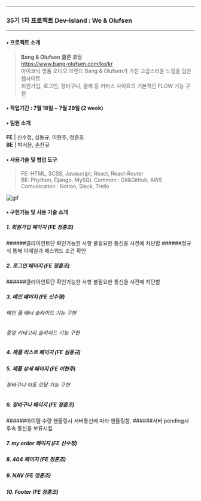 
------
### 35기 1차 프로젝트 Dev-Island : We & Olufsen
------

#### • 프로젝트 소개
>**Bang & Olufsen 클론 코딩**  
https://www.bang-olufsen.com/ko/kr  
아이코닉 명품 오디오 브랜드 Bang & Olufsen가 가진 고급스러운 느낌을 담은 웹사이트  
회원가입, 로그인, 장바구니, 결제 등	커머스 사이트의 기본적인 FLOW 기능 구현

#### • 작업기간 : 7월 18일 ~ 7월 29일 (2 week)

#### • 팀원 소개

  **FE** | 신수정, 심동규, 이현주, 정훈조  
  **BE** | 박서윤, 손찬규
 
#### • 사용기술 및 협업 도구  
> FE: HTML, SCSS, Javascript, React, React-Router  
> BE: Phython, Django, MySQL 
> Common : Git&Github, AWS
> Comunication : Notion, Slack, Trello

![gif](https://user-images.githubusercontent.com/62737638/181909170-2f7bf398-dba9-4a8e-a60e-96a455406961.gif)


#### • 구현기능 및 사용 기술 소개 

##### 1. 회원가입 페이지 (FE 정훈조)
 ######클라이언트단 확인가능한 사항 불필요한 통신을 사전에 차단함
 ######정규식 통해 이메일과 패스워드 조건 확인

##### 2. 로그인 페이지 (FE 정훈조)
 ######클라이언트단 확인가능한 사항 불필요한 통신을 사전에 차단함
 
#####  3. 메인 페이지 (FE 신수정)
###### 메인 풀 배너 슬라이드 기능 구현
>
###### 중앙 카테고리 슬라이드 기능 구현

##### 4. 제품 리스트 페이지 (FE 심동규)

##### 5. 제품 상세 페이지 (FE 이현주)
###### 장바구니 이동 모달 기능 구현

##### 6. 장바구니 페이지 (FE 정훈조)
 ######아이템 수량 핸들링시 서버통신에 따라 핸들링함.
 ######서버 pending시 후속 통신을 보류시킴
 
##### 7. my order 페이지 (FE 신수정)

##### 8. 404 페이지  (FE 정훈조)
##### 9. NAV (FE 정훈조)
##### 10. Footer (FE 정훈조)
